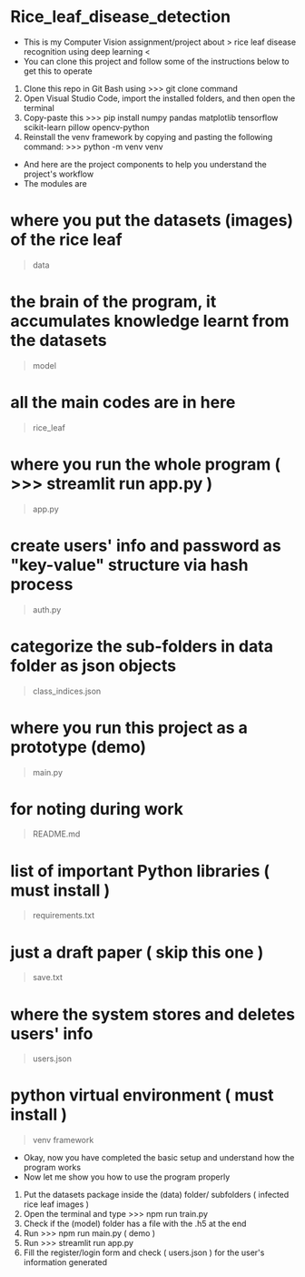 # Rice_leaf_disease_detection

- This is my Computer Vision assignment/project about > rice leaf disease recognition using deep learning < 
- You can clone this project and follow some of the instructions below to get this to operate

1. Clone this repo in Git Bash using   >>> git clone <this-git-repo-url>   command
2. Open Visual Studio Code, import the installed folders, and then open the terminal
3. Copy-paste this  >>> pip install numpy pandas matplotlib tensorflow scikit-learn pillow opencv-python
4. Reinstall the venv framework by copying and pasting the following command:   >>> python -m venv venv



- And here are the project components to help you understand the project's workflow
- The modules are

# where you put the datasets (images) of the rice leaf
> data


# the brain of the program, it accumulates knowledge learnt from the datasets
> model


# all the main codes are in here 
> rice_leaf


# where you run the whole program ( >>> streamlit run app.py )
> app.py                       


# create users' info and password as "key-value" structure via hash process  
> auth.py                      


# categorize the sub-folders in data folder as json objects
> class_indices.json           


# where you run this project as a prototype (demo)
> main.py                     


# for noting during work
> README.md                    


# list of important Python libraries ( must install )
> requirements.txt             


# just a draft paper ( skip this one )
> save.txt                     


# where the system stores and deletes users' info 
> users.json                   


# python virtual environment ( must install )
> venv framework




- Okay, now you have completed the basic setup and understand how the program works
- Now let me show you how to use the program properly
1. Put the datasets package inside the (data) folder/ subfolders ( infected rice leaf images )
2. Open the terminal and type    >>> npm run train.py
3. Check if the (model) folder has a file with the .h5 at the end
4. Run     >>> npm run main.py ( demo )
5. Run     >>> streamlit run app.py
6. Fill the register/login form and check ( users.json ) for the user's information generated
